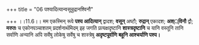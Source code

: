 +++
title = "06 पश्यादित्यान्वसून्रुद्रानश्विनौ"

+++
।।11.6।। मम एकस्मिन् रूपे **पश्य आदित्यान्** द्वादश; **वसून्** अष्टौ;
**रुद्रान्** एकादश; **अश््विनौ** द्वौ; **मरुतः** च एकोनपञ्चाशतम्
प्रदर्शनार्थमिदम् इह जगति प्रत्यक्षदृष्टानि **शास्त्रदृष्टानि** च यानि
वस्तूनि तानि सर्वाणि अन्यानि अपि सर्वेषु लोकेषु सर्वेषु च शास्त्रेषु
**अदृष्टपूर्वाणि बहूनि आश्चर्याणि पश्य।**

